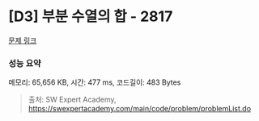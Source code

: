 # [D3] 부분 수열의 합 - 2817 

[문제 링크](https://swexpertacademy.com/main/code/problem/problemDetail.do?contestProbId=AV7IzvG6EksDFAXB) 

### 성능 요약

메모리: 65,656 KB, 시간: 477 ms, 코드길이: 483 Bytes



> 출처: SW Expert Academy, https://swexpertacademy.com/main/code/problem/problemList.do